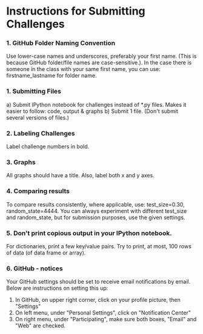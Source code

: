 

# Instructions for Submitting Challenges

### 1.  GitHub Folder Naming Convention
Use lower-case names and underscores, preferably your first name.  (This is because GitHub folder/file names are case-sensitive.).  In the case there is someone in the class with your same first name, you can use:  firstname_lastname for folder name. 

### 1.  Submitting Files
a)  Submit IPython notebook for challenges instead of *.py files.  Makes it easier to follow:  code, output & graphs
b)  Submit 1 file.  (Don't submit several versions of files.)

### 2.  Labeling Challenges
Label challenge numbers in bold.

### 3.  Graphs
All graphs should have a title.  Also, label both x and y axes.

### 4.  Comparing results
To compare results consistently, where applicable, use:  test_size=0.30, random_state=4444.  You can always experiment with different test_size and random_state, but for submission purposes, use the given settings.

### 5.  Don't print copious output in your IPython notebook.  
For dictionaries, print a few key/value pairs.  Try to print, at most, 100 rows of data (of data frame or array).

### 6.  GitHub - notices
Your GitHub settings should be set to receive email notifications by email.  Below are instructions on setting this up:
1.  In GitHub, on upper right corner, click on your profile picture, then "Settings"
2.  On left menu, under "Personal Settings", click on "Notification Center"
3.  On right menu, under "Participating", make sure both boxes, "Email" and "Web" are checked.

 



